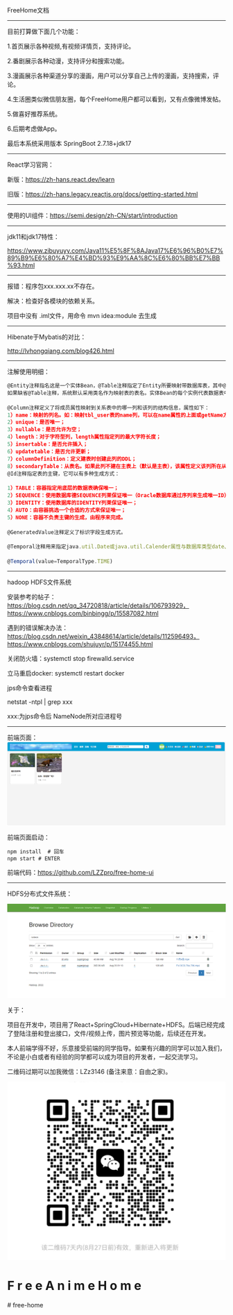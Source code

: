 FreeHome文档

----------------------------------------------

目前打算做下面几个功能：

1.首页展示各种视频,有视频详情页，支持评论。

2.番剧展示各种动漫，支持评分和搜索功能。

3.漫画展示各种渠道分享的漫画，用户可以分享自己上传的漫画，支持搜索，评论。

4.生活圈类似微信朋友圈，每个FreeHome用户都可以看到，又有点像微博发帖。

5.做喜好推荐系统。

6.后期考虑做App。

最后本系统采用版本 SpringBoot 2.7.18+jdk17

--------------

React学习官网：

新版：https://zh-hans.react.dev/learn

旧版：https://zh-hans.legacy.reactjs.org/docs/getting-started.html

-----------------

使用的UI组件：https://semi.design/zh-CN/start/introduction

-----------

jdk11和jdk17特性：

https://www.zibuyuyy.com/Java11%E5%8F%8AJava17%E6%96%B0%E7%89%B9%E6%80%A7%E4%BD%93%E9%AA%8C%E6%80%BB%E7%BB%93.html

---------

报错：程序包xxx.xxx.xx不存在。

解决：检查好各模块的依赖关系。

项目中没有 .iml文件，用命令 mvn idea:module 去生成

----

Hibenate于Mybatis的对比：

http://lvhongqiang.com/blog426.html

-----

注解使用明细：

```javascript
@Entity注释指名这是一个实体Bean，@Table注释指定了Entity所要映射带数据库表，其中@Table.name()用来指定映射表的表名。
如果缺省@Table注释，系统默认采用类名作为映射表的表名。实体Bean的每个实例代表数据表中的一行数据，行中的一列对应实例中的一个属性。

@Column注释定义了将成员属性映射到关系表中的哪一列和该列的结构信息，属性如下：
1）name：映射的列名。如：映射tbl_user表的name列，可以在name属性的上面或getName方法上面加入；
2）unique：是否唯一；
3）nullable：是否允许为空；
4）length：对于字符型列，length属性指定列的最大字符长度；
5）insertable：是否允许插入；
6）updatetable：是否允许更新；
7）columnDefinition：定义建表时创建此列的DDL；
8）secondaryTable：从表名。如果此列不建在主表上（默认是主表），该属性定义该列所在从表的名字。
@Id注释指定表的主键，它可以有多种生成方式：

1）TABLE：容器指定用底层的数据表确保唯一；
2）SEQUENCE：使用数据库德SEQUENCE列莱保证唯一（Oracle数据库通过序列来生成唯一ID）；
3）IDENTITY：使用数据库的IDENTITY列莱保证唯一；
4）AUTO：由容器挑选一个合适的方式来保证唯一；
5）NONE：容器不负责主键的生成，由程序来完成。

@GeneratedValue注释定义了标识字段生成方式。

@Temporal注释用来指定java.util.Date或java.util.Calender属性与数据库类型date、time或timestamp中的那一种类型进行映射。

@Temporal(value=TemporalType.TIME)
```

--------

hadoop HDFS文件系统

安装参考的帖子：https://blog.csdn.net/qq_34720818/article/details/106793929，https://www.cnblogs.com/binbingg/p/15587082.html

遇到的错误解决办法：https://blog.csdn.net/weixin_43848614/article/details/112596493，https://www.cnblogs.com/shujuyr/p/15174455.html

关闭防火墙：systemctl stop firewalld.service

立马重启docker:  systemctl restart docker



jps命令查看进程

netstat -ntpl | grep xxx

xxx:为jps命令后 NameNode所对应进程号

-----------------------

前端页面：
![](FreeAnimeHomeServer/src/main/resources/images/img.png)

前端页面启动：

```
npm install  # 回车
npm start # ENTER
```

前端代码：https://github.com/LZZpro/free-home-ui

--------------



HDFS分布式文件系统：

![](FreeAnimeHomeServer/src/main/resources/images/hdfs.png)

关于：

项目在开发中，项目用了React+SpringCloud+Hibernate+HDFS。后端已经完成了登陆注册和登出接口，文件/视频上传，图片预览等功能，后续还在开发。

本人前端学得不好，乐意接受前端的同学指导。如果有兴趣的同学可以加入我们，不论是小白或者有经验的同学都可以成为项目的开发者，一起交流学习。

二维码过期可以加我微信：LZz3146 (备注来意：自由之家)。

![](FreeAnimeHomeServer/src/main/resources/images/chat.png)
#   F r e e A n i m e H o m e 


#   f r e e - h o m e 
 
 